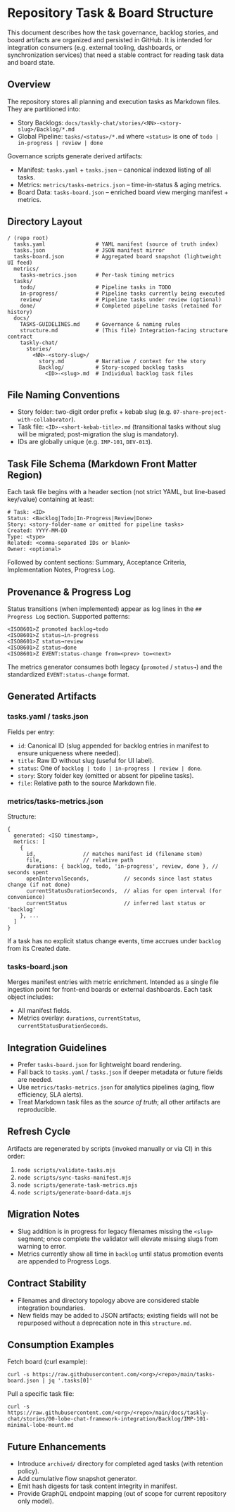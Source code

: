 # Repository Task & Board Structure

This document describes how the task governance, backlog stories, and board artifacts are organized and persisted in GitHub. It is intended for integration consumers (e.g. external tooling, dashboards, or synchronization services) that need a stable contract for reading task data and board state.

## Overview
The repository stores all planning and execution tasks as Markdown files. They are partitioned into:
- Story Backlogs: `docs/taskly-chat/stories/<NN>-<story-slug>/Backlog/*.md`
- Global Pipeline: `tasks/<status>/*.md` where `<status>` is one of `todo | in-progress | review | done`

Governance scripts generate derived artifacts:
- Manifest: `tasks.yaml` + `tasks.json` – canonical indexed listing of all tasks.
- Metrics: `metrics/tasks-metrics.json` – time-in-status & aging metrics.
- Board Data: `tasks-board.json` – enriched board view merging manifest + metrics.

## Directory Layout
```
/ (repo root)
  tasks.yaml                # YAML manifest (source of truth index)
  tasks.json                # JSON manifest mirror
  tasks-board.json          # Aggregated board snapshot (lightweight UI feed)
  metrics/
    tasks-metrics.json      # Per-task timing metrics
  tasks/
    todo/                   # Pipeline tasks in TODO
    in-progress/            # Pipeline tasks currently being executed
    review/                 # Pipeline tasks under review (optional)
    done/                   # Completed pipeline tasks (retained for history)
  docs/
    TASKS-GUIDELINES.md     # Governance & naming rules
    structure.md            # (This file) Integration-facing structure contract
    taskly-chat/
      stories/
        <NN>-<story-slug>/
          story.md          # Narrative / context for the story
          Backlog/          # Story-scoped backlog tasks
            <ID>-<slug>.md  # Individual backlog task files
```

## File Naming Conventions
- Story folder: two-digit order prefix + kebab slug (e.g. `07-share-project-with-collaborator`).
- Task file: `<ID>-<short-kebab-title>.md` (transitional tasks without slug will be migrated; post-migration the slug is mandatory).
- IDs are globally unique (e.g. `IMP-101`, `DEV-013`).

## Task File Schema (Markdown Front Matter Region)
Each task file begins with a header section (not strict YAML, but line-based key/value) containing at least:
```
# Task: <ID>
Status: <Backlog|Todo|In-Progress|Review|Done>
Story: <story-folder-name or omitted for pipeline tasks>
Created: YYYY-MM-DD
Type: <type>
Related: <comma-separated IDs or blank>
Owner: <optional>
```
Followed by content sections: Summary, Acceptance Criteria, Implementation Notes, Progress Log.

## Provenance & Progress Log
Status transitions (when implemented) appear as log lines in the `## Progress Log` section. Supported patterns:
```
<ISO8601>Z promoted backlog→todo
<ISO8601>Z status→in-progress
<ISO8601>Z status→review
<ISO8601>Z status→done
<ISO8601>Z EVENT:status-change from=<prev> to=<next>
```
The metrics generator consumes both legacy (`promoted` / `status→`) and the standardized `EVENT:status-change` format.

## Generated Artifacts
### tasks.yaml / tasks.json
Fields per entry:
- `id`: Canonical ID (slug appended for backlog entries in manifest to ensure uniqueness where needed).
- `title`: Raw ID without slug (useful for UI label).
- `status`: One of `backlog | todo | in-progress | review | done`.
- `story`: Story folder key (omitted or absent for pipeline tasks).
- `file`: Relative path to the source Markdown file.

### metrics/tasks-metrics.json
Structure:
```
{
  generated: <ISO timestamp>,
  metrics: [
    {
      id,               // matches manifest id (filename stem)
      file,             // relative path
      durations: { backlog, todo, 'in-progress', review, done }, // seconds spent
      openIntervalSeconds,           // seconds since last status change (if not done)
      currentStatusDurationSeconds,  // alias for open interval (for convenience)
      currentStatus                  // inferred last status or 'backlog'
    }, ...
  ]
}
```
If a task has no explicit status change events, time accrues under `backlog` from its Created date.

### tasks-board.json
Merges manifest entries with metric enrichment. Intended as a single file ingestion point for front-end boards or external dashboards. Each task object includes:
- All manifest fields.
- Metrics overlay: `durations`, `currentStatus`, `currentStatusDurationSeconds`.

## Integration Guidelines
- Prefer `tasks-board.json` for lightweight board rendering.
- Fall back to `tasks.yaml` / `tasks.json` if deeper metadata or future fields are needed.
- Use `metrics/tasks-metrics.json` for analytics pipelines (aging, flow efficiency, SLA alerts).
- Treat Markdown task files as the *source of truth*; all other artifacts are reproducible.

## Refresh Cycle
Artifacts are regenerated by scripts (invoked manually or via CI) in this order:
1. `node scripts/validate-tasks.mjs`
2. `node scripts/sync-tasks-manifest.mjs`
3. `node scripts/generate-task-metrics.mjs`
4. `node scripts/generate-board-data.mjs`

## Migration Notes
- Slug addition is in progress for legacy filenames missing the `<slug>` segment; once complete the validator will elevate missing slugs from warning to error.
- Metrics currently show all time in `backlog` until status promotion events are appended to Progress Logs.

## Contract Stability
- Filenames and directory topology above are considered stable integration boundaries.
- New fields may be added to JSON artifacts; existing fields will not be repurposed without a deprecation note in this `structure.md`.

## Consumption Examples
Fetch board (curl example):
```
curl -s https://raw.githubusercontent.com/<org>/<repo>/main/tasks-board.json | jq '.tasks[0]'
```
Pull a specific task file:
```
curl -s https://raw.githubusercontent.com/<org>/<repo>/main/docs/taskly-chat/stories/00-lobe-chat-framework-integration/Backlog/IMP-101-minimal-lobe-mount.md
```

## Future Enhancements
- Introduce `archived/` directory for completed aged tasks (with retention policy).
- Add cumulative flow snapshot generator.
- Emit hash digests for task content integrity in manifest.
- Provide GraphQL endpoint mapping (out of scope for current repository only model).
